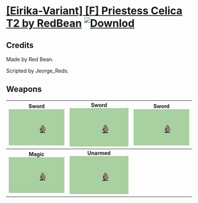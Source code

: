 # [\[Eirika-Variant\] \[F\] Priestess Celica T2 by RedBean](./) [![Downlod](https://img.shields.io/badge/Download--red?style=social&logo=github)](https://minhaskamal.github.io/DownGit/#/home?url=https://github.com/Klokinator/FE-Repo/tree/main/Battle%20Animations%2FLords%20-%20FE8%20Types%2F%5BEirika-Variant%5D%20%5BF%5D%20Priestess%20Celica%20T2%20by%20RedBean)
## Credits

Made by Red Bean.

Scripted by Jeorge_Reds.

## Weapons

| <b>Sword</b><br/><img alt="Sword animation" src="./1.%20Sword%20(T2%20Basic)/Sword.gif"/> | <b>Sword</b><br/><img alt="Sword animation" src="./1.%20Sword%20(T2%20Thunder%201)/Sword.gif"/> | <b>Sword</b><br/><img alt="Sword animation" src="./1.%20Sword%20(T2%20Thunder%202)/Sword.gif"/> |
| :---: | :---: | :---: |
| <b>Magic</b><br/><img alt="Magic animation" src="./6.%20Magic%20(T2)/Magic.gif"/> | <b>Unarmed</b><br/><img alt="Unarmed animation" src="./8.%20Unarmed%20(T2)/Unarmed.gif"/> |
